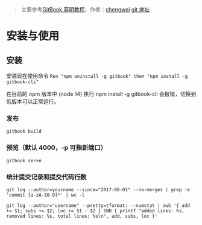 > 主要参考[GitBook 简明教程](http://www.chengweiyang.cn/gitbook/index.html)，作者：[chengwei](http://www.chengweiyang.cn/)
> [git 地址](https://github.com/GitbookIO/gitbook/blob/master/docs/setup.md)

# 安装与使用

## 安装

安装现在使用命令 `Run "npm uninstall -g gitbook" then "npm install -g gitbook-cli"`

在目前的 npm 版本中 (node 14) 执行 npm install -g gitbook-cli 会报错，切换到低版本可以正常运行。


### 发布

```
gitbook build
```

### 预览（默认 4000，-p 可指新端口）
```
gitbook serve
```

### 统计提交记录和提交代码行数

```
git log --author=yourname --since="2017-08-01" --no-merges | grep -e 'commit [a-zA-Z0-9]*' | wc -l

git log --author="username" --pretty=tformat: --numstat | awk '{ add += $1; subs += $2; loc += $1 - $2 } END { printf "added lines: %s, removed lines: %s, total lines: %s\n", add, subs, loc }' 
```